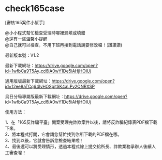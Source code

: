 # check165case
[審核165案件小幫手] 

@小小程式幫忙檢查受理時哪裡漏填或填錯<br>
@還有一些溫馨小提醒<br>
@自己就可以檢查，不用下班再接到電話說要修改囉！(讚讚讚)<br>

最新版本號：V1.2<br>

最新下載網址：https://drive.google.com/open?id=1wfbCa9T5Ay_cd6iA0wY1De5iAHjHOIUj<br>

通用版版最新下載網址：https://drive.google.com/open?id=12ee8aTCq64lvHOSgjtSK4aLPv2ONRXSP<br>

烏日分局專屬版最新下載網址：https://drive.google.com/open?id=1wfbCa9T5Ay_cd6iA0wY1De5iAHjHOIUj<br>

使用方法：<br>

1、在「165反詐騙平臺」開案受理完詐欺案件以後，請將反詐騙紀錄表PDF檔下載下來。<br>
2、將本程式打開，它會請您幫忙找到你所下載的PDF檔在哪。<br>
3、找到以後，它就會告訴您檢查結果啦！<br>
4、最後還可以將受理情形，透過本程式線上提交給所長、詐欺業務承辦人後續人工審查喔！<br>
